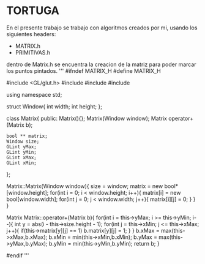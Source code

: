 # TORTUGA
En el presente trabajo se trabajo con algoritmos creados por mi, usando los siguientes headers:
+ MATRIX.h
+ PRIMITIVAS.h

dentro de Matrix.h se encuentra la creacion de la matriz para poder marcar los puntos pintados.
'''
#ifndef MATRIX_H
#define MATRIX_H

#include <GL/glut.h>
#include <iostream>
#include <algorithm>
#include <cmath>

using namespace std;

struct Window{
    int width;
    int height;
};


class Matrix{
public:
    Matrix(){};
    Matrix(Window window);
    Matrix operator+(Matrix b);

    bool ** matrix;
    Window size;
    GLint yMax;
    GLint yMin;
    GLint xMax;
    GLint xMin;
};


Matrix::Matrix(Window window){
    size = window;
    matrix = new bool*[window.height];
    for(int i = 0; i < window.height; i++){
        matrix[i] = new bool[window.width];
        for(int j = 0; j < window.width; j++){
            matrix[i][j] = 0;
        }
    }
}

Matrix Matrix::operator+(Matrix b){
    for(int i = this->yMax; i >= this->yMin; i--){
        int y = abs(i - this->size.height - 1);
        for(int j = this->xMin; j <= this->xMax; j++){
            if(this->matrix[y][j] == 1) b.matrix[y][j] = 1;
        }
    }
    b.xMax = max(this->xMax,b.xMax);
    b.xMin = min(this->xMin,b.xMin);
    b.yMax = max(this->yMax,b.yMax);
    b.yMin = min(this->yMin,b.yMin);
    return b;
}

#endif
'''
